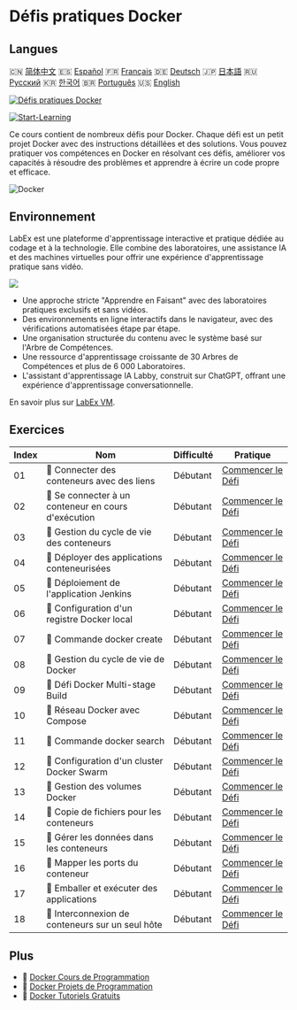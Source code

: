 # Défis pratiques Docker

## Langues

🇨🇳 [简体中文](README_zh.md) 🇪🇸 [Español](README_es.md) 🇫🇷 [Français](README_fr.md) 🇩🇪 [Deutsch](README_de.md) 🇯🇵 [日本語](README_ja.md) 🇷🇺 [Русский](README_ru.md) 🇰🇷 [한국어](README_ko.md) 🇧🇷 [Português](README_pt.md) 🇺🇸 [English](README.md) 

[![Défis pratiques Docker](https://cover-creator.labex.io/docker-practice-challenges.png?lang=fr)](https://labex.io/fr/courses/docker-practice-challenges)

[![Start-Learning](https://img.shields.io/badge/Start-Learning-whitesmoke?style=for-the-badge)](https://labex.io/fr/courses/docker-practice-challenges)

Ce cours contient de nombreux défis pour Docker. Chaque défi est un petit projet Docker avec des instructions détaillées et des solutions. Vous pouvez pratiquer vos compétences en Docker en résolvant ces défis, améliorer vos capacités à résoudre des problèmes et apprendre à écrire un code propre et efficace.

![Docker](https://img.shields.io/badge/Docker-whitesmoke?style=for-the-badge&logo=docker)


## Environnement

LabEx est une plateforme d'apprentissage interactive et pratique dédiée au codage et à la technologie. Elle combine des laboratoires, une assistance IA et des machines virtuelles pour offrir une expérience d'apprentissage pratique sans vidéo.

![](https://tutorial-screenshot.getvm.io/images/vm-1725247253.png)

- Une approche stricte "Apprendre en Faisant" avec des laboratoires pratiques exclusifs et sans vidéos.
- Des environnements en ligne interactifs dans le navigateur, avec des vérifications automatisées étape par étape.
- Une organisation structurée du contenu avec le système basé sur l'Arbre de Compétences.
- Une ressource d'apprentissage croissante de 30 Arbres de Compétences et plus de 6 000 Laboratoires.
- L'assistant d'apprentissage IA Labby, construit sur ChatGPT, offrant une expérience d'apprentissage conversationnelle.

En savoir plus sur [LabEx VM](https://support.labex.io/using-labex/virtual-machine).

## Exercices

|   Index | Nom                                                 | Difficulté   | Pratique                                                                                                                    |
|---------|-----------------------------------------------------|--------------|-----------------------------------------------------------------------------------------------------------------------------|
|      01 | 🎯 Connecter des conteneurs avec des liens          | Débutant     | <a target='_blank' href='https://labex.io/fr/tutorials/docker-connect-containers-with-link-49351'>Commencer le Défi</a>     |
|      02 | 🎯 Se connecter à un conteneur en cours d'exécution | Débutant     | <a target='_blank' href='https://labex.io/fr/labs/docker-connect-to-running-container-15812'>Commencer le Défi</a>          |
|      03 | 🎯 Gestion du cycle de vie des conteneurs           | Débutant     | <a target='_blank' href='https://labex.io/fr/labs/docker-container-lifecycle-management-7767'>Commencer le Défi</a>         |
|      04 | 🎯 Déployer des applications conteneurisées         | Débutant     | <a target='_blank' href='https://labex.io/fr/labs/docker-deploy-containerized-applications-16240'>Commencer le Défi</a>     |
|      05 | 🎯 Déploiement de l'application Jenkins             | Débutant     | <a target='_blank' href='https://labex.io/fr/labs/docker-deploying-jenkins-application-18264'>Commencer le Défi</a>         |
|      06 | 🎯 Configuration d'un registre Docker local         | Débutant     | <a target='_blank' href='https://labex.io/fr/labs/docker-deploying-local-docker-registry-17804'>Commencer le Défi</a>       |
|      07 | 🎯 Commande docker create                           | Débutant     | <a target='_blank' href='https://labex.io/fr/tutorials/docker-docker-create-command-15817'>Commencer le Défi</a>            |
|      08 | 🎯 Gestion du cycle de vie de Docker                | Débutant     | <a target='_blank' href='https://labex.io/fr/labs/docker-docker-lifecycle-management-16232'>Commencer le Défi</a>           |
|      09 | 🎯 Défi Docker Multi-stage Build                    | Débutant     | <a target='_blank' href='https://labex.io/fr/labs/docker-docker-multi-stage-build-challenge-15810'>Commencer le Défi</a>    |
|      10 | 🎯 Réseau Docker avec Compose                       | Débutant     | <a target='_blank' href='https://labex.io/fr/labs/docker-docker-network-with-compose-15003'>Commencer le Défi</a>           |
|      11 | 🎯 Commande docker search                           | Débutant     | <a target='_blank' href='https://labex.io/fr/labs/docker-docker-search-command-16016'>Commencer le Défi</a>                 |
|      12 | 🎯 Configuration d'un cluster Docker Swarm          | Débutant     | <a target='_blank' href='https://labex.io/fr/labs/docker-setting-up-docker-swarm-cluster-22289'>Commencer le Défi</a>       |
|      13 | 🎯 Gestion des volumes Docker                       | Débutant     | <a target='_blank' href='https://labex.io/fr/tutorials/docker-docker-volume-management-7769'>Commencer le Défi</a>          |
|      14 | 🎯 Copie de fichiers pour les conteneurs            | Débutant     | <a target='_blank' href='https://labex.io/fr/labs/docker-file-copy-for-containers-15813'>Commencer le Défi</a>              |
|      15 | 🎯 Gérer les données dans les conteneurs            | Débutant     | <a target='_blank' href='https://labex.io/fr/tutorials/docker-manage-data-in-containers-15896'>Commencer le Défi</a>        |
|      16 | 🎯 Mapper les ports du conteneur                    | Débutant     | <a target='_blank' href='https://labex.io/fr/labs/docker-map-the-container-ports-16309'>Commencer le Défi</a>               |
|      17 | 🎯 Emballer et exécuter des applications            | Débutant     | <a target='_blank' href='https://labex.io/fr/labs/docker-package-and-run-applications-16242'>Commencer le Défi</a>          |
|      18 | 🎯 Interconnexion de conteneurs sur un seul hôte    | Débutant     | <a target='_blank' href='https://labex.io/fr/labs/docker-single-host-container-interconnection-18452'>Commencer le Défi</a> |

## Plus

- 🔗 [Docker Cours de Programmation](https://github.com/labex-labs/awesome-programming-courses)
- 🔗 [Docker Projets de Programmation](https://github.com/labex-labs/awesome-programming-projects)
- 🔗 [Docker Tutoriels Gratuits](https://github.com/labex-labs/docker-free-tutorials)

